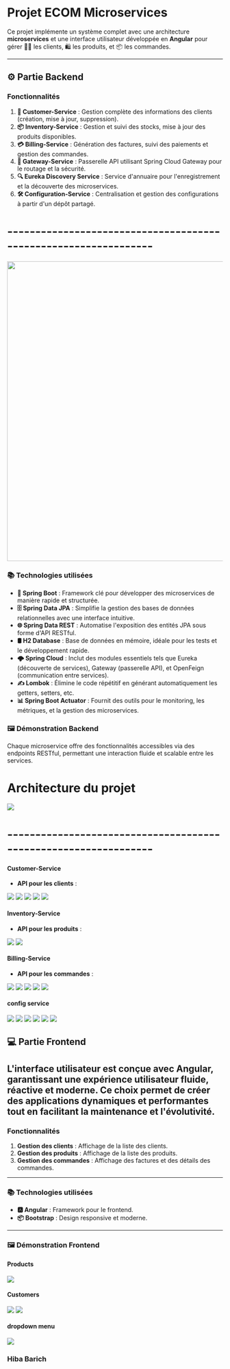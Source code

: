 
#  Projet ECOM Microservices

Ce projet implémente un système complet avec une architecture **microservices** et une interface utilisateur développée en **Angular** pour gérer 🧑‍💼 les clients, 🛍️ les produits, et 📦 les commandes.

---
## ⚙️ Partie Backend
### Fonctionnalités
1. **👤 Customer-Service** : Gestion complète des informations des clients (création, mise à jour, suppression).
2. **📦 Inventory-Service** : Gestion et suivi des stocks, mise à jour des produits disponibles.
3. **💳 Billing-Service** : Génération des factures, suivi des paiements et gestion des commandes.
4. **🌉 Gateway-Service** : Passerelle API utilisant Spring Cloud Gateway pour le routage et la sécurité.
5. **🔍 Eureka Discovery Service** : Service d'annuaire pour l'enregistrement et la découverte des microservices.
6. **🛠️ Configuration-Service** : Centralisation et gestion des configurations à partir d'un dépôt partagé.
<h1>---------------------------------------------------------------- </h1>


   <img src="captures/fonct pro.png" width="700" height="auto">


### 📚 Technologies utilisées

- **🚀 Spring Boot** : Framework clé pour développer des microservices de manière rapide et structurée.
- **🗄️ Spring Data JPA** : Simplifie la gestion des bases de données relationnelles avec une interface intuitive.
- **🌐 Spring Data REST** : Automatise l'exposition des entités JPA sous forme d'API RESTful.
- **🛢️ H2 Database** : Base de données en mémoire, idéale pour les tests et le développement rapide.
- **🌩️ Spring Cloud** : Inclut des modules essentiels tels que Eureka (découverte de services), Gateway (passerelle API), et OpenFeign (communication entre services).
- **✍️ Lombok** : Élimine le code répétitif en générant automatiquement les getters, setters, etc.
- **📊 Spring Boot Actuator** : Fournit des outils pour le monitoring, les métriques, et la gestion des microservices.



### 🖼️ Démonstration Backend

Chaque microservice offre des fonctionnalités accessibles via des endpoints RESTful, permettant une interaction fluide et scalable entre les services.



<h1>Architecture du projet </h1>

<img src="captures/img_22.png">




<h1>---------------------------------------------------------------- </h1>

#### Customer-Service
- **API pour les clients** :
<img src="captures/img.png">

<img src="captures/img_1.png">

<img src="captures/img_2.png">
<img src="captures/img_3.png">
<img src="captures/img_9.png">

#### Inventory-Service
- **API pour les produits** :

<img src="captures/img_4.png">
<img src="captures/img_10.png">

#### Billing-Service
- **API pour les commandes** :  

<img src="captures/img_5.png">
<img src="captures/img_6.png">
<img src="captures/img_7.png">
<img src="captures/img_8.png">

<img src="captures/img_10.png">

#### config service  

<img src="captures/img_12.png">
<img src="captures/img_13.png">
<img src="captures/img_14.png">
<img src="captures/img_15.png">
<img src="captures/img_16.png">
<img src="captures/img_17.png">

## 💻 Partie Frontend

L'interface utilisateur est conçue avec **Angular**, garantissant une expérience utilisateur fluide, réactive et moderne. Ce choix permet de créer des applications dynamiques et performantes tout en facilitant la maintenance et l'évolutivité.
---

### Fonctionnalités
1. **Gestion des clients** : Affichage de la liste des clients.
2. **Gestion des produits** : Affichage de la liste des produits.
3. **Gestion des commandes** : Affichage des factures et des détails des commandes.
---

### 📚 Technologies utilisées
- **🅰️ Angular** : Framework pour le frontend.
- **📦 Bootstrap** : Design responsive et moderne.
---
### 🖼️ Démonstration Frontend

#### Products
<img src="captures/img_18.png">

#### Customers  
<img src="captures/img_19.png">

<img src="captures/img_20.png">

####  dropdown menu
<img src="captures/img_21.png">







<h3> Hiba Barich  </h3>







